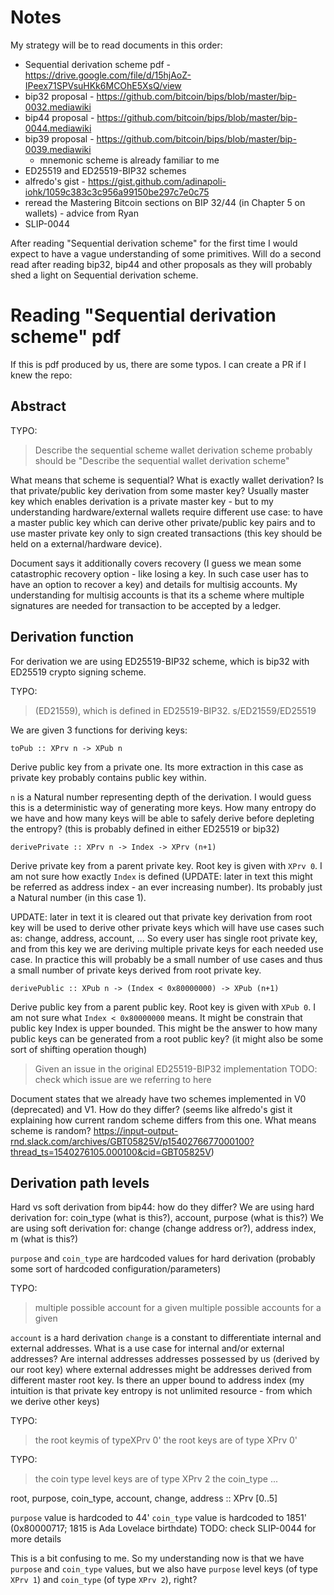 # Notes 

My strategy will be to read documents in this order:
 * Sequential derivation scheme pdf - https://drive.google.com/file/d/15hjAoZ-IPeex71SPVsuHKk6MCOhE5XsQ/view
 * bip32 proposal - https://github.com/bitcoin/bips/blob/master/bip-0032.mediawiki
 * bip44 proposal - https://github.com/bitcoin/bips/blob/master/bip-0044.mediawiki
 * bip39 proposal - https://github.com/bitcoin/bips/blob/master/bip-0039.mediawiki
    - mnemonic scheme is already familiar to me
 * ED25519 and ED25519-BIP32 schemes
 * alfredo's gist - https://gist.github.com/adinapoli-iohk/1059c383c3c956a99150be297c7e0c75
 * reread the Mastering Bitcoin sections on BIP 32/44 (in Chapter 5 on wallets) - advice from Ryan
 * SLIP-0044
  

After reading "Sequential derivation scheme" for the first time I would expect to have a vague understanding of some primitives. Will do a second read after reading bip32, bip44 and other proposals as they will probably shed a light on Sequential derivation scheme.

# Reading "Sequential derivation scheme" pdf

If this is pdf produced by us, there are some typos. I can create a PR if I knew the repo:

## Abstract

TYPO:
> Describe the sequential scheme wallet derivation scheme
probably should be "Describe the sequential wallet derivation scheme"

What means that scheme is sequential?
What is exactly wallet derivation? Is that private/public key derivation from some master key? Usually master key which enables derivation is a private master key - but to my understanding hardware/external wallets require different use case: to have a master public key which can derive other private/public key pairs and to use master private key only to sign created transactions (this key should be held on a external/hardware device).

Document says it additionally covers recovery (I guess we mean some catastrophic recovery option - like losing a key. In such case user has to have an option to recover a key) and details for multisig accounts. My understanding for multisig accounts is that its a scheme where multiple signatures are needed for transaction to be accepted by a ledger.

## Derivation function

For derivation we are using ED25519-BIP32 scheme, which is bip32 with ED25519 crypto signing scheme.

TYPO:
> (ED21559), which is defined in ED25519-BIP32.
s/ED21559/ED25519

We are given 3 functions for deriving keys:

```
toPub :: XPrv n -> XPub n
```
Derive public key from a private one. Its more extraction in this case as private key probably contains public key within.

`n` is a Natural number representing depth of the derivation. I would guess this is a deterministic way of generating more keys. How many entropy do we have and how many keys will be able to safely derive before depleting the entropy? (this is probably defined in either ED25519 or bip32)

```
derivePrivate :: XPrv n -> Index -> XPrv (n+1)
```
Derive private key from a parent private key. Root key is given with `XPrv 0`. I am not sure how exactly `Index` is defined (UPDATE: later in text this might be referred as address index - an ever increasing number). Its probably just a Natural number (in this case 1).

UPDATE: later in text it is cleared out that private key derivation from root key will be used to derive other private keys which will have use cases such as: change, address, account, ... So every user has single root private key, and from this key we are deriving multiple private keys for each needed use case. In practice this will probably be a small number of use cases and thus a small number of private keys derived from root private key.

```
derivePublic :: XPub n -> (Index < 0x80000000) -> XPub (n+1)
```
Derive public key from a parent public key. Root key is given with `XPub 0`. I am not sure what `Index < 0x80000000` means. It might be constrain that public key Index is upper bounded. This might be the answer to how many public keys can be generated from a root public key? (it might also be some sort of shifting operation though)

> Given an issue in the original ED25519-BIP32 implementation
TODO: check which issue are we referring to here

Document states that we already have two schemes implemented in V0 (deprecated) and V1. How do they differ? (seems like alfredo's gist it explaining how current random scheme differs from this one. What means scheme is random? https://input-output-rnd.slack.com/archives/GBT05825V/p1540276677000100?thread_ts=1540276105.000100&cid=GBT05825V)

## Derivation path levels

Hard vs soft derivation from bip44: how do they differ?
We are using hard derivation for: coin_type (what is this?), account, purpose (what is this?)
We are using soft derivation for: change (change address or?), address index, m (what is this?)

`purpose` and `coin_type` are hardcoded values for hard derivation (probably some sort of hardcoded configuration/parameters)

TYPO:
> multiple possible account for a given
multiple possible accounts for a given

`account` is a hard derivation
`change` is a constant to differentiate internal and external addresses. What is a use case for internal and/or external addresses? Are internal addresses addresses possessed by us (derived by our root key) where external addresses might be addresses derived from different master root key. Is there an upper bound to address index (my intuition is that private key entropy is not unlimited resource - from which we derive other keys)

TYPO:
> the root keymis of typeXPrv 0'
the root keys are of type XPrv 0'

TYPO:
> the coin type level keys are of type XPrv 2
the coin_type ...

root, purpose, coin_type, account, change, address :: XPrv [0..5]

`purpose` value is hardcoded to 44'
`coin_type` value is hardcoded to 1851' (0x80000717; 1815 is Ada Lovelace birthdate)
TODO: check SLIP-0044 for more details

This is a bit confusing to me. So my understanding now is that we have `purpose` and `coin_type` values, but we also have `purpose` level keys (of type `XPrv 1`) and `coin_type` (of type `XPrv 2`), right?

